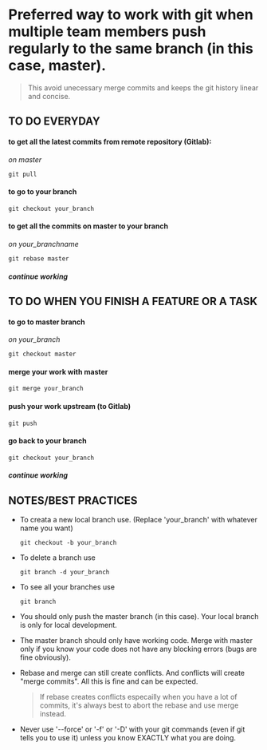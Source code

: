 
# Preferred way to work with git when multiple team members push regularly to the same branch (in this case, master). 
> This avoid unecessary merge commits and keeps the git history linear and concise. 


## **TO DO EVERYDAY** 

#### to get all the latest commits from remote repository (Gitlab):
 _on master_

```git pull```

#### to go to your branch

```git checkout your_branch```

#### to get all the commits on master to your branch
_on your_branchname_

```git rebase master```

#### _continue working_



## **TO DO WHEN YOU FINISH A FEATURE OR A TASK**

#### to go to master branch
_on your_branch_

```git checkout master```

#### merge your work with master

```git merge your_branch```

#### push your work upstream (to Gitlab)

```git push```

#### go back to your branch

```git checkout your_branch```

#### _continue working_

## **NOTES/BEST PRACTICES** 

- To creata a new local branch use. (Replace 'your_branch' with whatever name you want)

    ```git checkout -b your_branch```

- To delete a branch use 

    ```git branch -d your_branch```

- To see all your branches use

    ```git branch```

- You should only push the master branch (in this case). Your local branch is only for local development. 

- The master branch should only have working code. Merge with master only if you know your code does not have any blocking errors (bugs are fine obviously).

- Rebase and merge can still create conflicts. And conflicts will create "merge commits". All this is fine and can be expected.
    > If rebase creates conflicts especailly when you have a lot of commits, it's always best to abort the rebase and use merge instead. 

- Never use '--force' or '-f' or '-D' with your git commands (even if git tells you to use it) unless you know EXACTLY what you are doing. 


